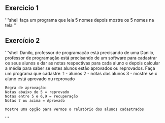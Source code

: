 ## Exercicio 1
'''shell
    faça um programa que leia 5 nomes 
    depois mostre os 5 nomes na tela
    '''

## Exercício 2
'''shell
    Danilo, professor de programação está precisando de uma Danilo, professor de programação está precisando de um software para
    cadastrar os seus alunos e dar as notas respectivas para cada aluno
    e depois calcular a média para saber se estes alunos estão aprovados ou reprovados.
    Faça um programa que cadastre:
    1 - alunos
    2 - notas dos alunos
    3 - mostre se o aluno está aprovado ou reprovado

    Regra de aprovação:
    Notas abaixo de 5 = reprovado
    Notas entre 5 e 6,9 = recuperação
    Notas 7 ou acima = Aprovado

    Mostre uma opção para vermos o relatório dos alunos cadastrados
'''